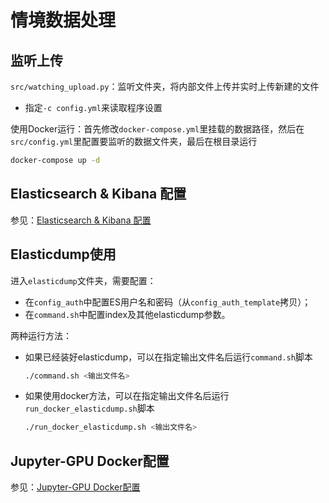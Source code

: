 # 情境数据处理



## 监听上传

`src/watching_upload.py`：监听文件夹，将内部文件上传并实时上传新建的文件

- 指定`-c config.yml`来读取程序设置

使用Docker运行：首先修改`docker-compose.yml`里挂载的数据路径，然后在`src/config.yml`里配置要监听的数据文件夹，最后在根目录运行

```sh
docker-compose up -d
```



## Elasticsearch & Kibana 配置

参见：[Elasticsearch & Kibana 配置](./elastic_kibana/README.md)



## Elasticdump使用

进入`elasticdump`文件夹，需要配置：

- 在`config_auth`中配置ES用户名和密码（从`config_auth_template`拷贝）；
- 在`command.sh`中配置index及其他elasticdump参数。

两种运行方法：

- 如果已经装好elasticdump，可以在指定输出文件名后运行`command.sh`脚本

  ```sh
  ./command.sh <输出文件名>
  ```

- 如果使用docker方法，可以在指定输出文件名后运行`run_docker_elasticdump.sh`脚本

  ```sh
  ./run_docker_elasticdump.sh <输出文件名>
  ```



## Jupyter-GPU Docker配置

参见：[Jupyter-GPU Docker配置](./jupyter_gpu/README.md)

